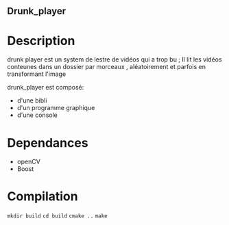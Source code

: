 ## Drunk_player
# Description
drunk player est un system de lestre de vidéos qui a trop bu ; Il lit les vidéos conteunes dans un dossier par morceaux , aléatoirement et parfois en transformant l'image

drunk_player est composé:
* d'une bibli
* d'un programme graphique
* d'une console
# Dependances
* openCV
* Boost
# Compilation



`mkdir build`
`cd build`
`cmake ..`
`make` 

